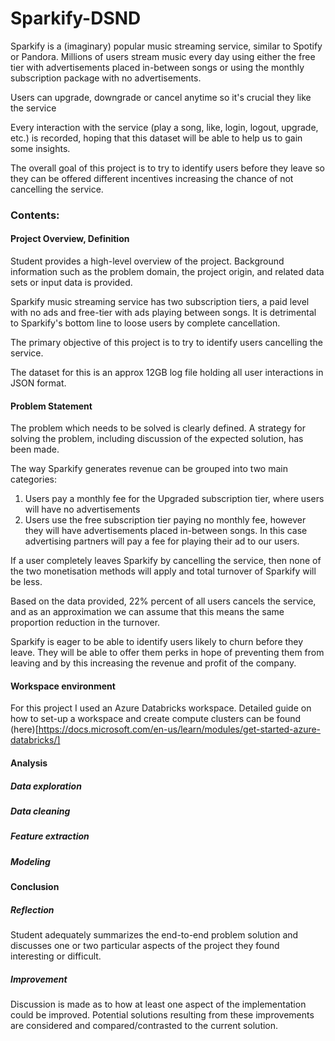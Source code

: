 # Sparkify-DSND

Sparkify is a (imaginary) popular music streaming service, similar to Spotify or Pandora.
Millions of users stream music every day using either the free tier with advertisements placed in-between songs or using the monthly subscription package with no advertisements.

Users can upgrade, downgrade or cancel anytime so it's crucial they like the service

Every interaction with the service (play a song, like, login, logout, upgrade, etc.) is recorded, hoping that this dataset will be able to help us to gain some insights.

The overall goal of this project is to try to identify users before they leave so they can be offered different incentives increasing the chance of not cancelling the service.

### Contents:

#### Project Overview, Definition
Student provides a high-level overview of the project. Background information such as the problem domain, the project origin, and related data sets or input data is provided.

Sparkify music streaming service has two subscription tiers, a paid level with no ads and free-tier with ads playing between songs. It is detrimental to Sparkify's bottom line to loose users by complete cancellation.

The primary objective of this project is to try to identify users cancelling the service.

The dataset for this is an approx 12GB log file holding all user interactions in JSON format.

#### Problem Statement
The problem which needs to be solved is clearly defined. A strategy for solving the problem, including discussion of the expected solution, has been made.

The way Sparkify generates revenue can be grouped into two main categories:
 1. Users pay a monthly fee for the Upgraded subscription tier, where users will have no advertisements
 2. Users use the free subscription tier paying no monthly fee, however they will have advertisements placed in-between songs. In this case advertising partners will pay a fee for playing their ad to our users.

 If a user completely leaves Sparkify by cancelling the service, then none of the two monetisation methods will apply and total turnover of Sparkify will be less.

 Based on the data provided, 22% percent of all users cancels the service, and as an approximation we can assume that this means the same proportion reduction in the turnover.

 Sparkify is eager to be able to identify users likely to churn before they leave.
 They will be able to offer them perks in hope of preventing them from leaving and by this increasing the revenue and profit of the company.

#### Workspace environment
For this project I used an Azure Databricks workspace.
Detailed guide on how to set-up a workspace and create compute clusters can be found (here)[https://docs.microsoft.com/en-us/learn/modules/get-started-azure-databricks/]

#### Analysis
##### Data exploration
##### Data cleaning
##### Feature extraction
##### Modeling

#### Conclusion
##### Reflection
Student adequately summarizes the end-to-end problem solution and discusses one or two particular aspects of the project they found interesting or difficult.
##### Improvement
Discussion is made as to how at least one aspect of the implementation could be improved. Potential solutions resulting from these improvements are considered and compared/contrasted to the current solution.
